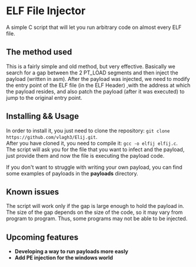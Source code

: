 # ELF File Injector
A simple C script that will let you run arbitrary code on almost every ELF file.

## The method used
This is a fairly simple and old method, but very effective. Basically we search for a gap between the 2 PT_LOAD segments and then inject the payload (written in asm).
After the payload was injected, we need to modify the entry point of the ELF file (in the ELF Header) ,with the address at which the payload resides, and also patch the payload (after it was executed) to jump to the original entry point.

## Installing && Usage
In order to install it, you just need to clone the repository: ```git clone https://github.com/vlagh3/Elij.git```.<br />
After you have cloned it, you need to compile it: ```gcc -o elfij elfij.c```.<br />
The script will ask you for the file that you want to infect and the payload, just provide them and now the file is executing the payload code.

If you don't want to struggle with writing your own payload, you can find some examples of payloads in the **payloads** directory.

## Known issues
The script will work only if the gap is large enough to hold the payload in.<br />
The size of the gap depends on the size of the code, so it may vary from program to program. Thus, some programs may not be able to be injected.

## Upcoming features
- **Developing a way to run payloads more easly**
- **Add PE injection for the windows world**
